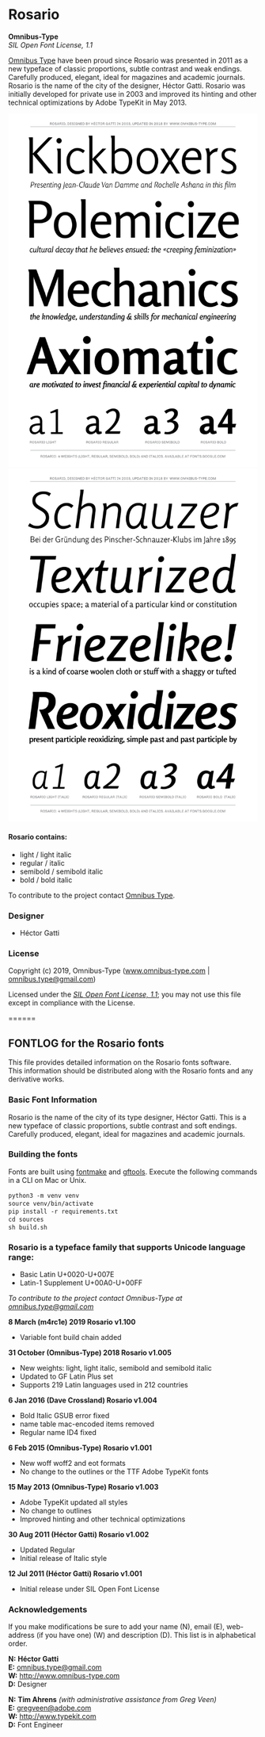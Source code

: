# Rosario

**Omnibus-Type**  
*SIL Open Font License, 1.1*

[Omnibus Type](http://omnibus-type.com/) have been proud since Rosario 
was presented in 2011 as a new typeface of classic proportions, subtle 
contrast and weak endings. Carefully produced, elegant,
ideal for magazines and academic journals. Rosario is the name of the city of
the designer, Héctor Gatti. Rosario was initially developed for private
use in 2003 and improved its hinting and other technical optimizations by 
Adobe TypeKit in May 2013.

![Sample of Rosario.](sources/Rosario-01.png "Rosario")
![Sample of Rosario.](sources/Rosario-02.png "Rosario")

#### Rosario contains:
* light / light italic
* regular / italic
* semibold / semibold italic
* bold / bold italic

To contribute to the project contact [Omnibus Type](http://omnibus-type.com/).

### Designer

* Héctor Gatti

### License

Copyright (c) 2019, Omnibus-Type (www.omnibus-type.com | omnibus.type@gmail.com)

Licensed under the [*SIL Open Font License, 1.1*](http://scripts.sil.org/OFL); you may not use this file except in compliance with the License.

======
## FONTLOG for the Rosario fonts

This file provides detailed information on the Rosario fonts software.  
This information should be distributed along with the Rosario fonts and any derivative works.

### Basic Font Information

Rosario is the name of the city of its type designer, 
Héctor Gatti. This is a new typeface of classic proportions, 
subtle contrast and soft endings. Carefully produced, 
elegant, ideal for magazines and academic journals.

### Building the fonts

Fonts are built using [fontmake](https://github.com/googlei18n/fontmake) and [gftools](https://github.com/googlefonts/gftools). Execute the following commands in a CLI on Mac or Unix.

```
python3 -m venv venv
source venv/bin/activate
pip install -r requirements.txt
cd sources
sh build.sh

```

### Rosario is a typeface family that supports Unicode language range: 

* Basic Latin 			U+0020-U+007E
* Latin-1 Supplement 		U+00A0-U+00FF


*To contribute to the project contact Omnibus-Type at omnibus.type@gmail.com*

**8 March (m4rc1e) 2019 Rosario v1.100**
- Variable font build chain added


**31 October (Omnibus-Type) 2018 Rosario v1.005**
- New weights: light, light italic, semibold and semibold italic
- Updated to GF Latin Plus set
- Supports 219 Latin languages used in 212 countries


**6 Jan 2016 (Dave Crossland) Rosario  v1.004**
- Bold Italic GSUB error fixed
- name table mac-encoded items removed
- Regular name ID4 fixed

**6 Feb 2015 (Omnibus-Type) Rosario  v1.001**
- New woff woff2 and eot formats
- No change to the outlines or the TTF Adobe TypeKit fonts

**15 May 2013 (Omnibus-Type) Rosario  v1.003**
- Adobe TypeKit updated all styles
- No change to outlines
- Improved hinting and other technical optimizations

**30 Aug 2011 (Héctor Gatti) Rosario  v1.002**
- Updated Regular
- Initial release of Italic style

**12 Jul 2011 (Héctor Gatti) Rosario  v1.001**
- Initial release under SIL Open Font License

### Acknowledgements

If you make modifications be sure to add your name (N), email (E), web-address
(if you have one) (W) and description (D). This list is in alphabetical order.

**N:** **Héctor Gatti**  
**E:** omnibus.type@gmail.com  
**W:** http://www.omnibus-type.com  
**D:** Designer  

**N:** **Tim Ahrens** *(with administrative assistance from Greg Veen)*  
**E:** gregveen@adobe.com  
**W:** http://www.typekit.com  
**D:** Font Engineer
